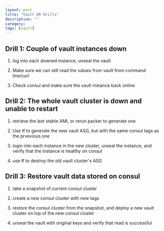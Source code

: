 ```yaml
---
layout: post
title: "Vault DR Drills" 
description: ""
category: 
tags: [vault]
---
```


Drill 1: Couple of vault instances down
------------
1. log into each downed instance, unseal the vault 

2. Make sure we can still read the values from vault from command line/curl

3. Check consul and make sure the vault instance back online


Drill 2: The whole vault cluster is down and unable to restart
--------------
1. retrieve the last stable AMI, or rerun packer to generate one

2. Use tf to generate the new vault ASG, but with the same consul tags as the prvevious one

3. login into each instance in the new cluster, unseal the instance, and verify that the instance is healthy on consul

4. use tf to destroy the old vault cluster's ASG


Drill 3: Restore vault data stored on consul
------------
1. take a snapshot of current consul cluster

2. create a new consul cluster with new tags

3. restore the consul cluster from the snapshot, and deploy a new vault cluster on top of the new consul cluster

4. unseal the vault with original keys and verify that read is successful


